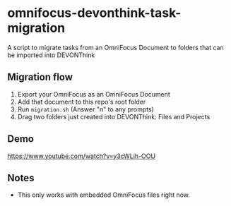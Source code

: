 # omnifocus-devonthink-task-migration
A script to migrate tasks from an OmniFocus Document to folders that can be imported into DEVONThink

## Migration flow
1. Export your OmniFocus as an OmniFocus Document
2. Add that document to this repo's root folder
3. Run `migration.sh` (Answer "n" to any prompts)
4. Drag two folders just created into DEVONThink: Files and Projects

## Demo
https://www.youtube.com/watch?v=y3cWLih-OOU

## Notes
- This only works with embedded OmniFocus files right now.
